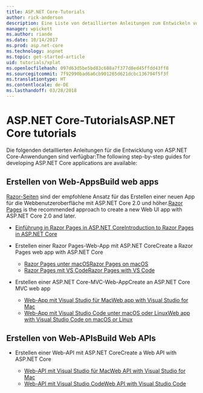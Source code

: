 ```yaml
---
title: ASP.NET Core-Tutorials
author: rick-anderson
description: Eine Liste von detaillierten Anleitungen zum Entwickeln von ASP.NET Core-Anwendungen
manager: wpickett
ms.author: riande
ms.date: 10/14/2017
ms.prod: asp.net-core
ms.technology: aspnet
ms.topic: get-started-article
uid: tutorials/xplat
ms.openlocfilehash: 097d63d5be5bd83c688a7f377d8ed45ffdd43ff8
ms.sourcegitcommit: 7f92990bad6a6cb901265d621dcbc136794f5f3f
ms.translationtype: HT
ms.contentlocale: de-DE
ms.lasthandoff: 03/28/2018
---
```

# <a name="aspnet-core-tutorials"></a><span data-ttu-id="1b31f-103">ASP.NET Core-Tutorials</span><span class="sxs-lookup"><span data-stu-id="1b31f-103">ASP.NET Core tutorials</span></span>

<span data-ttu-id="1b31f-104">Die folgenden detaillierten Anleitungen für die Entwicklung von ASP.NET Core-Anwendungen sind verfügbar:</span><span class="sxs-lookup"><span data-stu-id="1b31f-104">The following step-by-step guides for developing ASP.NET Core applications are available:</span></span>

## <a name="build-web-apps"></a><span data-ttu-id="1b31f-105">Erstellen von Web-Apps</span><span class="sxs-lookup"><span data-stu-id="1b31f-105">Build web apps</span></span>

<span data-ttu-id="1b31f-106">[Razor-Seiten](xref:mvc/razor-pages/index) sind der empfohlene Ansatz für das Erstellen einer neuen App für die Webbenutzeroberfläche mit ASP.NET Core 2.0 und höher.</span><span class="sxs-lookup"><span data-stu-id="1b31f-106">[Razor Pages](xref:mvc/razor-pages/index) is the recommended approach to create a new Web UI app with ASP.NET Core 2.0 and later.</span></span>

* [<span data-ttu-id="1b31f-107">Einführung in Razor Pages in ASP.NET Core</span><span class="sxs-lookup"><span data-stu-id="1b31f-107">Introduction to Razor Pages in ASP.NET Core</span></span>](xref:mvc/razor-pages/index)
* <span data-ttu-id="1b31f-108">Erstellen einer Razor Pages-Web-App mit ASP.NET Core</span><span class="sxs-lookup"><span data-stu-id="1b31f-108">Create a Razor Pages web app with ASP.NET Core</span></span>

   * [<span data-ttu-id="1b31f-109">Razor Pages unter macOS</span><span class="sxs-lookup"><span data-stu-id="1b31f-109">Razor Pages on macOS</span></span>](xref:tutorials/razor-pages-mac/index)
   * [<span data-ttu-id="1b31f-110">Razor Pages mit VS Code</span><span class="sxs-lookup"><span data-stu-id="1b31f-110">Razor Pages with VS Code</span></span>](xref:tutorials/razor-pages-vsc/index)  

* <span data-ttu-id="1b31f-111">Erstellen einer ASP.NET Core-MVC-Web-App</span><span class="sxs-lookup"><span data-stu-id="1b31f-111">Create an ASP.NET Core MVC web app</span></span>

   * [<span data-ttu-id="1b31f-112">Web-App mit Visual Studio für Mac</span><span class="sxs-lookup"><span data-stu-id="1b31f-112">Web app with Visual Studio for Mac</span></span>](first-mvc-app-mac/index.md)
   * [<span data-ttu-id="1b31f-113">Web-App mit Visual Studio Code unter macOS oder Linux</span><span class="sxs-lookup"><span data-stu-id="1b31f-113">Web app with Visual Studio Code on macOS or Linux</span></span>](first-mvc-app-xplat/index.md)

## <a name="build-web-apis"></a><span data-ttu-id="1b31f-114">Erstellen von Web-APIs</span><span class="sxs-lookup"><span data-stu-id="1b31f-114">Build Web APIs</span></span>
* <span data-ttu-id="1b31f-115">Erstellen einer Web-API mit ASP.NET Core</span><span class="sxs-lookup"><span data-stu-id="1b31f-115">Create a Web API with ASP.NET Core</span></span>

  * [<span data-ttu-id="1b31f-116">Web-API mit Visual Studio für Mac</span><span class="sxs-lookup"><span data-stu-id="1b31f-116">Web API with Visual Studio for Mac</span></span>](xref:tutorials/first-web-api-mac)
  * [<span data-ttu-id="1b31f-117">Web-API mit Visual Studio Code</span><span class="sxs-lookup"><span data-stu-id="1b31f-117">Web API with Visual Studio Code</span></span>](web-api-vsc.md)

